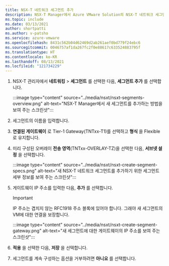 ```yaml
---
title: NSX-T 네트워크 세그먼트 추가
description: NSX-T Manager에서 Azure VMware Solution의 NSX-T 네트워크 세그먼트를 추가하는 단계입니다.
ms.topic: include
ms.date: 03/13/2021
author: shortpatti
ms.author: v-patsho
ms.service: azure-vmware
ms.openlocfilehash: 8431c562b04d62469d2ab261aef0bd779f24ebc6
ms.sourcegitcommit: 0046757af1da267fc2f0e88617c633524883795f
ms.translationtype: HT
ms.contentlocale: ko-KR
ms.lasthandoff: 08/13/2021
ms.locfileid: "121734229"
---
```

<!-- Used in configure-dhcp-azure-vmware-solution.md and tutorial-nsx-t-network-segment.md -->

1. NSX-T 관리자에서 **네트워킹** > **세그먼트** 를 선택한 다음, **세그먼트 추가** 를 선택합니다. 

   :::image type="content" source="../media/nsxt/nsxt-segments-overview.png" alt-text="NSX-T Manager에서 새 세그먼트를 추가하는 방법을 보여 주는 스크린샷":::

1. 세그먼트의 이름을 입력합니다.

1. **연결된 게이트웨이** 로 Tier-1 Gateway(TNTxx-T1)를 선택하고 **형식** 을 Flexible로 유지합니다.

1. 미리 구성된 오버레이 **전송 영역**(TNTxx-OVERLAY-TZ)을 선택한 다음, **서브넷 설정** 을 선택합니다. 

   :::image type="content" source="../media/nsxt/nsxt-create-segment-specs.png" alt-text="새 NSX-T 네트워크 세그먼트를 추가하기 위한 세그먼트 세부 정보를 보여 주는 스크린샷":::

1. 게이트웨이 IP 주소를 입력한 다음, **추가** 를 선택합니다. 

   >[!IMPORTANT]
   >IP 주소는 겹치지 않는 RFC1918 주소 블록에 있어야 합니다. 그래야 새 세그먼트의 VM에 대한 연결을 보장합니다.

   :::image type="content" source="../media/nsxt/nsxt-create-segment-gateway.png" alt-text="새 세그먼트에 대한 게이트웨이의 IP 주소를 보여 주는 스크린샷":::

1. **적용** 을 선택한 다음, **저장** 을 선택합니다.

1. 세그먼트를 계속 구성하는 옵션을 거부하려면 **아니요** 를 선택합니다. 


